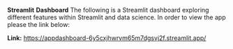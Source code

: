 **Streamlit** **Dashboard**
The following is a Streamlit dashboard exploring different features within Streamlit and data science.
In order to view the app please the link below:

**Link:** https://appdashboard-6y5cxjhwrvm65m7dgsvj2f.streamlit.app/ 
